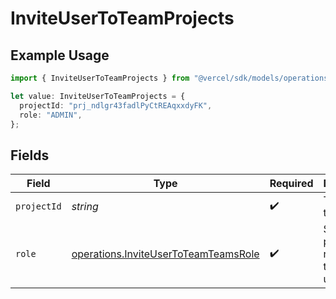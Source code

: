 # InviteUserToTeamProjects

## Example Usage

```typescript
import { InviteUserToTeamProjects } from "@vercel/sdk/models/operations/inviteusertoteam.js";

let value: InviteUserToTeamProjects = {
  projectId: "prj_ndlgr43fadlPyCtREAqxxdyFK",
  role: "ADMIN",
};
```

## Fields

| Field                                                                                        | Type                                                                                         | Required                                                                                     | Description                                                                                  | Example                                                                                      |
| -------------------------------------------------------------------------------------------- | -------------------------------------------------------------------------------------------- | -------------------------------------------------------------------------------------------- | -------------------------------------------------------------------------------------------- | -------------------------------------------------------------------------------------------- |
| `projectId`                                                                                  | *string*                                                                                     | :heavy_check_mark:                                                                           | The ID of the project.                                                                       | prj_ndlgr43fadlPyCtREAqxxdyFK                                                                |
| `role`                                                                                       | [operations.InviteUserToTeamTeamsRole](../../models/operations/inviteusertoteamteamsrole.md) | :heavy_check_mark:                                                                           | Sets the project roles for the invited user                                                  | ADMIN                                                                                        |